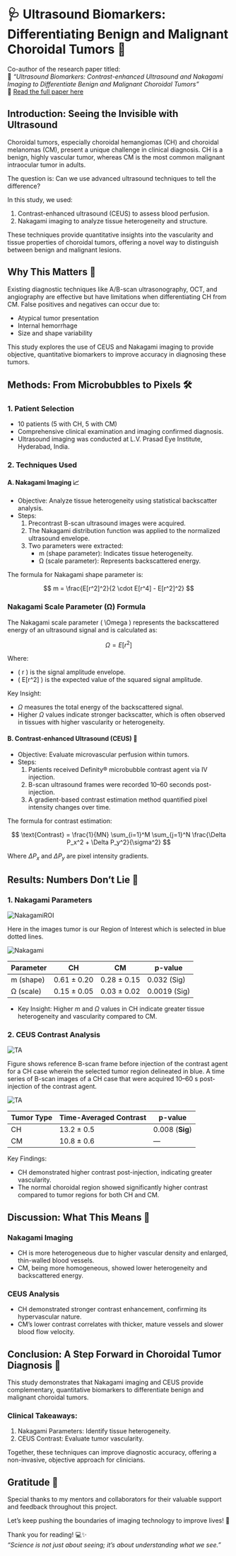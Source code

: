 # 🩺 Ultrasound Biomarkers: Differentiating Benign and Malignant Choroidal Tumors 🌟  

Co-author of the research paper titled:  
📝 *“Ultrasound Biomarkers: Contrast-enhanced Ultrasound and Nakagami Imaging to Differentiate Benign and Malignant Choroidal Tumors”*  
🔗 [Read the full paper here](https://www.tandfonline.com/eprint/DFGWU5WM8FZZQUWEPVAQ/full?target=10.1080/02713683.2024.2366307#d1e752)  


## Introduction: Seeing the Invisible with Ultrasound  

Choroidal tumors, especially choroidal hemangiomas (CH) and choroidal melanomas (CM), present a unique challenge in clinical diagnosis. CH is a benign, highly vascular tumor, whereas CM is the most common malignant intraocular tumor in adults.  

The question is: Can we use advanced ultrasound techniques to tell the difference?  

In this study, we used:  
1. Contrast-enhanced ultrasound (CEUS) to assess blood perfusion.  
2. Nakagami imaging to analyze tissue heterogeneity and structure.  

These techniques provide quantitative insights into the vascularity and tissue properties of choroidal tumors, offering a novel way to distinguish between benign and malignant lesions.  



## Why This Matters 🧐  

Existing diagnostic techniques like A/B-scan ultrasonography, OCT, and angiography are effective but have limitations when differentiating CH from CM. False positives and negatives can occur due to:  
- Atypical tumor presentation  
- Internal hemorrhage  
- Size and shape variability  

This study explores the use of CEUS and Nakagami imaging to provide objective, quantitative biomarkers to improve accuracy in diagnosing these tumors.  



## Methods: From Microbubbles to Pixels 🛠️  

### 1. Patient Selection  
- 10 patients (5 with CH, 5 with CM)  
- Comprehensive clinical examination and imaging confirmed diagnosis.  
- Ultrasound imaging was conducted at L.V. Prasad Eye Institute, Hyderabad, India.



### 2. Techniques Used  

#### A. Nakagami Imaging 📈  
- Objective: Analyze tissue heterogeneity using statistical backscatter analysis.  
- Steps:  
   1. Precontrast B-scan ultrasound images were acquired.  
   2. The Nakagami distribution function was applied to the normalized ultrasound envelope.  
   3. Two parameters were extracted:  
      - m (shape parameter): Indicates tissue heterogeneity.  
      - Ω (scale parameter): Represents backscattered energy.  

The formula for Nakagami shape parameter is: 

$$
m = \frac{E[r^2]^2}{2 \cdot E[r^4] - E[r^2]^2}
$$ 

### Nakagami Scale Parameter (Ω) Formula  

The Nakagami scale parameter \( \Omega \) represents the backscattered energy of an ultrasound signal and is calculated as:  

$$
\Omega = E[r^2]
$$

Where:  
- \( r \) is the signal amplitude envelope.  
- \( E[r^2] \) is the expected value of the squared signal amplitude.

Key Insight:  
- $\Omega$ measures the total energy of the backscattered signal.  
- Higher $\Omega$ values indicate stronger backscatter, which is often observed in tissues with higher vascularity or heterogeneity.  




#### B. Contrast-enhanced Ultrasound (CEUS) 🔬  
- Objective: Evaluate microvascular perfusion within tumors.  
- Steps:  
   1. Patients received Definity® microbubble contrast agent via IV injection.  
   2. B-scan ultrasound frames were recorded 10–60 seconds post-injection.  
   3. A gradient-based contrast estimation method quantified pixel intensity changes over time.  

The formula for contrast estimation:

$$
\text{Contrast} = \frac{1}{MN} \sum_{i=1}^M \sum_{j=1}^N \frac{\Delta P_x^2 + \Delta P_y^2}{\sigma^2}
$$

Where $\Delta P_x$ and $\Delta P_y$ are pixel intensity gradients.  



## Results: Numbers Don’t Lie 🧮  

### 1. Nakagami Parameters  
![NakagamiROI](../../images/publication/bscan.png)

Here in the images tumor is our Region of Interest which is selected in blue dotted lines.

![Nakagami](../../images/publication/nakagami.png)

| Parameter   | CH          | CM          | p-value     |  
|--|--|--|-|  
| m (shape)   | 0.61 ± 0.20     | 0.28 ± 0.15     | 0.032 (Sig) |  
| Ω (scale)   | 0.15 ± 0.05     | 0.03 ± 0.02     | 0.0019 (Sig) |  

- Key Insight: Higher *m* and *Ω* values in CH indicate greater tissue heterogeneity and vascularity compared to CM.  



### 2. CEUS Contrast Analysis  

![TA](../../images/publication/timeframe.png)

Figure shows reference B-scan frame before injection of the contrast agent for a CH case wherein the selected tumor region delineated in blue. A time series
of B-scan images of a CH case that were acquired 10–60 s post-injection of the contrast agent.

![TA](../../images/publication/contrastboth.png)

| **Tumor Type**    | **Time-Averaged Contrast** | **p-value**     |
|--------------------|----------------------------|------------------|
| CH                 | 13.2 ± 0.5                | 0.008 (**Sig**)  |
| CM                 | 10.8 ± 0.6                | —                |
 

Key Findings:  
- CH demonstrated higher contrast post-injection, indicating greater vascularity.  
- The normal choroidal region showed significantly higher contrast compared to tumor regions for both CH and CM.  



## Discussion: What This Means 🧠  

### Nakagami Imaging  
- CH is more heterogeneous due to higher vascular density and enlarged, thin-walled blood vessels.  
- CM, being more homogeneous, showed lower heterogeneity and backscattered energy.  

### CEUS Analysis  
- CH demonstrated stronger contrast enhancement, confirming its hypervascular nature.  
- CM’s lower contrast correlates with thicker, mature vessels and slower blood flow velocity.  



## Conclusion: A Step Forward in Choroidal Tumor Diagnosis 🌟  

This study demonstrates that Nakagami imaging and CEUS provide complementary, quantitative biomarkers to differentiate benign and malignant choroidal tumors.  

### Clinical Takeaways:  
1. Nakagami Parameters: Identify tissue heterogeneity.  
2. CEUS Contrast: Evaluate tumor vascularity.  

Together, these techniques can improve diagnostic accuracy, offering a non-invasive, objective approach for clinicians.  


## Gratitude 🙏  

Special thanks to my mentors and collaborators for their valuable support and feedback throughout this project.  

Let’s keep pushing the boundaries of imaging technology to improve lives! 🚀  



Thank you for reading! 💻✨  
*“Science is not just about seeing; it’s about understanding what we see.”*  
